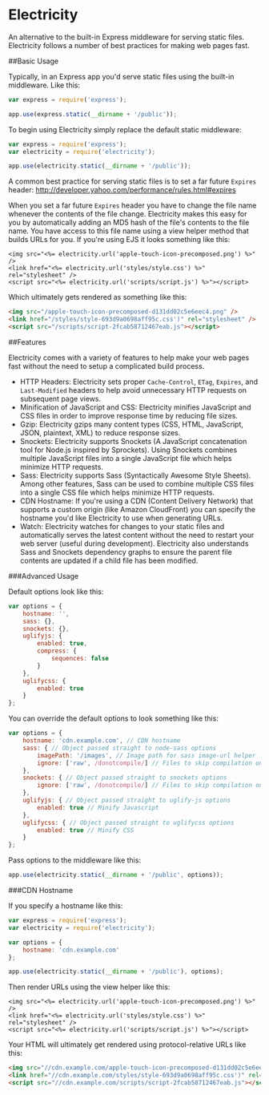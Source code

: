 Electricity
===========

An alternative to the built-in Express middleware for serving static files.
Electricity follows a number of best practices for making web pages fast.

##Basic Usage

Typically, in an Express app you'd serve static files using the built-in middleware. Like this:

```javascript
var express = require('express');

app.use(express.static(__dirname + '/public'));
```

To begin using Electricity simply replace the default static middleware:

```javascript
var express = require('express');
var electricity = require('electricity');

app.use(electricity.static(__dirname + '/public'));
```

A common best practice for serving static files is to set a far future `Expires` header: http://developer.yahoo.com/performance/rules.html#expires

When you set a far future `Expires` header you have to change the file name whenever the contents of the file change.
Electricity makes this easy for you by automatically adding an MD5 hash of the file's contents to the file name.
You have access to this file name using a view helper method that builds URLs for you.
If you're using EJS it looks something like this:

```ejs
<img src="<%= electricity.url('apple-touch-icon-precomposed.png') %>" />
<link href="<%= electricity.url('styles/style.css') %>" rel="stylesheet" />
<script src="<%= electricity.url('scripts/script.js') %>"></script>
```

Which ultimately gets rendered as something like this:

```html
<img src="/apple-touch-icon-precomposed-d131dd02c5e6eec4.png" />
<link href="/styles/style-693d9a0698aff95c.css')" rel="stylesheet" />
<script src="/scripts/script-2fcab58712467eab.js"></script>
```

##Features

Electricity comes with a variety of features to help make your web pages fast without the need to setup a complicated build process.

- HTTP Headers: Electricity sets proper `Cache-Control`, `ETag`, `Expires`, and `Last-Modified` headers to help avoid unnecessary HTTP requests on subsequent page views.
- Minification of JavaScript and CSS: Electricity minifies JavaScript and CSS files in order to improve response time by reducing file sizes.
- Gzip: Electricity gzips many content types (CSS, HTML, JavaScript, JSON, plaintext, XML) to reduce response sizes.
- Snockets: Electricity supports Snockets (A JavaScript concatenation tool for Node.js inspired by Sprockets). Using Snockets combines multiple JavaScript files into a single JavaScript file which helps minimize HTTP requests.
- Sass: Electricity supports Sass (Syntactically Awesome Style Sheets). Among other features, Sass can be used to combine multiple CSS files into a single CSS file which helps minimize HTTP requests.
- CDN Hostname: If you're using a CDN (Content Delivery Network) that supports a custom origin (like Amazon CloudFront) you can specify the hostname you'd like Electricity to use when generating URLs.
- Watch: Electricity watches for changes to your static files and automatically serves the latest content without the need to restart your web server (useful during development). Electricity also understands Sass and Snockets dependency graphs to ensure the parent file contents are updated if a child file has been modified.

###Advanced Usage

Default options look like this:

```javascript
var options = {
    hostname: '',
    sass: {},
    snockets: {},
    uglifyjs: {
        enabled: true,
        compress: {
            sequences: false
        }
    },
    uglifycss: {
        enabled: true
    }
};
```

You can override the default options to look something like this:

```javascript
var options = {
    hostname: 'cdn.example.com', // CDN hostname
    sass: { // Object passed straight to node-sass options
        imagePath: '/images', // Image path for sass image-url helper
        ignore: ['raw', /donotcompile/] // Files to skip compilation on, can be a single argument to String.prototype.match or an array
    },
    snockets: { // Object passed straight to snockets options
        ignore: ['raw', /donotcompile/] // Files to skip compilation on, can be a single argument to String.prototype.match or an array
    },
    uglifyjs: { // Object passed straight to uglify-js options
        enabled: true // Minify Javascript
    },
    uglifycss: { // Object passed straight to uglifycss options
        enabled: true // Minify CSS
    }
};
```

Pass options to the middleware like this:

```javascript
app.use(electricity.static(__dirname + '/public', options));
```

###CDN Hostname

If you specify a hostname like this:

```javascript
var express = require('express');
var electricity = require('electricity');

var options = {
    hostname: 'cdn.example.com'
};

app.use(electricity.static(__dirname + '/public'), options);
```

Then render URLs using the view helper like this:

```ejs
<img src="<%= electricity.url('apple-touch-icon-precomposed.png') %>" />
<link href="<%= electricity.url('styles/style.css') %>" rel="stylesheet" />
<script src="<%= electricity.url('scripts/script.js') %>"></script>
```

Your HTML will ultimately get rendered using protocol-relative URLs like this:

```html
<img src="//cdn.example.com/apple-touch-icon-precomposed-d131dd02c5e6eec4.png" />
<link href="//cdn.example.com/styles/style-693d9a0698aff95c.css')" rel="stylesheet" />
<script src="//cdn.example.com/scripts/script-2fcab58712467eab.js"></script>
```
